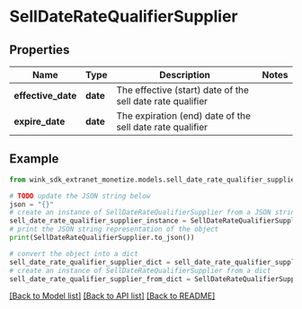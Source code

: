 # SellDateRateQualifierSupplier


## Properties

Name | Type | Description | Notes
------------ | ------------- | ------------- | -------------
**effective_date** | **date** | The effective (start) date of the sell date rate qualifier | 
**expire_date** | **date** | The expiration (end) date of the sell date rate qualifier | 

## Example

```python
from wink_sdk_extranet_monetize.models.sell_date_rate_qualifier_supplier import SellDateRateQualifierSupplier

# TODO update the JSON string below
json = "{}"
# create an instance of SellDateRateQualifierSupplier from a JSON string
sell_date_rate_qualifier_supplier_instance = SellDateRateQualifierSupplier.from_json(json)
# print the JSON string representation of the object
print(SellDateRateQualifierSupplier.to_json())

# convert the object into a dict
sell_date_rate_qualifier_supplier_dict = sell_date_rate_qualifier_supplier_instance.to_dict()
# create an instance of SellDateRateQualifierSupplier from a dict
sell_date_rate_qualifier_supplier_from_dict = SellDateRateQualifierSupplier.from_dict(sell_date_rate_qualifier_supplier_dict)
```
[[Back to Model list]](../README.md#documentation-for-models) [[Back to API list]](../README.md#documentation-for-api-endpoints) [[Back to README]](../README.md)


